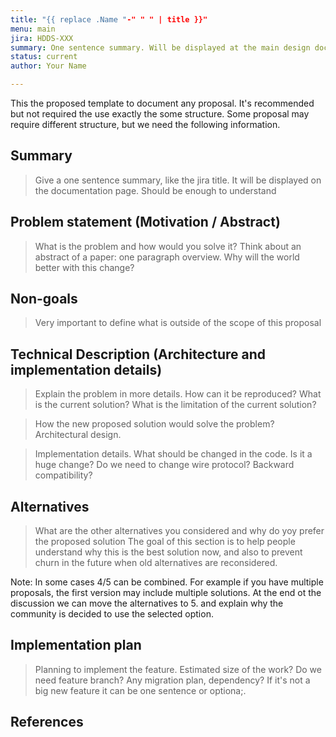 ```yaml
---
title: "{{ replace .Name "-" " " | title }}"
menu: main
jira: HDDS-XXX
summary: One sentence summary. Will be displayed at the main design doc table.
status: current
author: Your Name

---
```

<!---
  Licensed to the Apache Software Foundation (ASF) under one or more
  contributor license agreements.  See the NOTICE file distributed with
  this work for additional information regarding copyright ownership.
  The ASF licenses this file to You under the Apache License, Version 2.0
  (the "License"); you may not use this file except in compliance with
  the License.  You may obtain a copy of the License at

      http://www.apache.org/licenses/LICENSE-2.0

  Unless required by applicable law or agreed to in writing, software
  distributed under the License is distributed on an "AS IS" BASIS,
  WITHOUT WARRANTIES OR CONDITIONS OF ANY KIND, either express or implied.
  See the License for the specific language governing permissions and
  limitations under the License.
-->


This the proposed template to document any proposal. It's recommended but not required the use exactly the some structure. Some proposal may require different structure, but we need the following information.

## Summary

> Give a one sentence summary, like the jira title. It will be displayed on the documentation page. Should be enough to understand

## Problem statement (Motivation / Abstract)

> What is the problem and how would you solve it? Think about an abstract of a paper: one paragraph overview. Why will the world better with this change?

## Non-goals

 > Very important to define what is outside of the scope of this proposal

##   Technical Description (Architecture and implementation details)

 > Explain the problem in more details. How can it be reproduced? What is the current solution? What is the limitation of the current solution?

 > How the new proposed solution would solve the problem? Architectural design.

 > Implementation details. What should be changed in the code. Is it a huge change? Do we need to change wire protocol? Backward compatibility?

## Alternatives

 > What are the other alternatives you considered and why do yoy prefer the proposed solution The goal of this section is to help people understand why this is the best solution now, and also to prevent churn in the future when old alternatives are reconsidered.

Note: In some cases 4/5 can be combined. For example if you have multiple proposals, the first version may include multiple solutions. At the end ot the discussion we can move the alternatives to 5. and explain why the community is decided to use the selected option.

## Implementation plan

 > Planning to implement the feature. Estimated size of the work? Do we need feature branch? Any migration plan, dependency? If it's not a big new feature it can be one sentence or optiona;.

## References